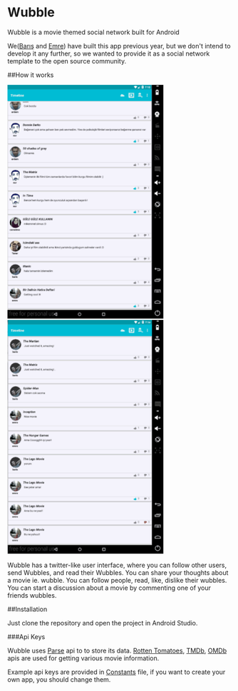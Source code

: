# Wubble

Wubble is a movie themed social network built for Android

We([Barış](https://github.com/Epokhe) and [Emre](https://github.com/EmreYigitAlparslan)) have built this app previous year, but we don't intend to develop it any further, so we wanted to provide it as a social network template to the open source community.

##How it works

<img src="https://github.com/MovieNetwork/Wubble/blob/master/gifs/Feed.gif" width="350">
<img src="https://github.com/MovieNetwork/Wubble/blob/master/gifs/Movie.gif" width="350">


Wubble has a twitter-like user interface, where you can follow other users, send Wubbles, and read their Wubbles. 
You can share your thoughts about a movie ie. wubble.
You can follow people, read, like, dislike their wubbles.
You can start a discussion about a movie by commenting one of your friends wubbles.

##Installation

Just clone the repository and open the project in Android Studio.

###Api Keys

Wubble uses [Parse](https://parse.com/) api to to store its data. 
[Rotten Tomatoes](http://developer.rottentomatoes.com/), [TMDb](https://www.themoviedb.org/documentation/api), [OMDb](http://www.omdbapi.com/)
apis are used for getting various movie information. 

Example api keys are provided in [Constants](https://github.com/MovieNetwork/Wubble/blob/master/app/src/main/java/com/proxima/Wubble/Constants.java#L89) file, 
if you want to create your own app, you should change them.

